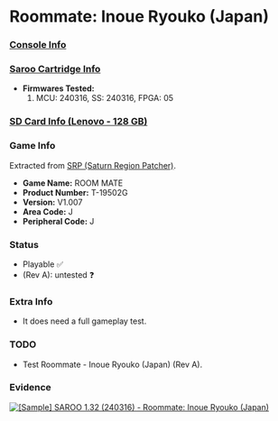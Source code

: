 # Roommate: Inoue Ryouko (Japan)

### [Console Info](../../../../Info/Consoles/VA13/README.md)

### [Saroo Cartridge Info](../../../../Info/Cartridges/RetroGameParadiseStore/1.32F/README.md)

- <b>Firmwares Tested:</b>
  1. MCU: 240316, SS: 240316, FPGA: 05

### [SD Card Info (Lenovo - 128 GB)](../../../../Info/SdCards/Lenovo/128GB/README.md)

### Game Info

Extracted from [SRP (Saturn Region Patcher)](https://segaxtreme.net/resources/saturn-region-patcher.81/download).

- <b>Game Name:</b> ROOM MATE
- <b>Product Number:</b> T-19502G
- <b>Version:</b> V1.007
- <b>Area Code:</b> J
- <b>Peripheral Code:</b> J

### Status

- Playable :white_check_mark:
- (Rev A): untested :question:

### Extra Info

- It does need a full gameplay test.

### TODO

- Test Roommate - Inoue Ryouko (Japan) (Rev A).

### Evidence

[![[Sample] SAROO 1.32 (240316) - Roommate: Inoue Ryouko (Japan)](https://img.youtube.com/vi/VPSlbuV935Y/0.jpg)](https://www.youtube.com/watch?v=VPSlbuV935Y)
